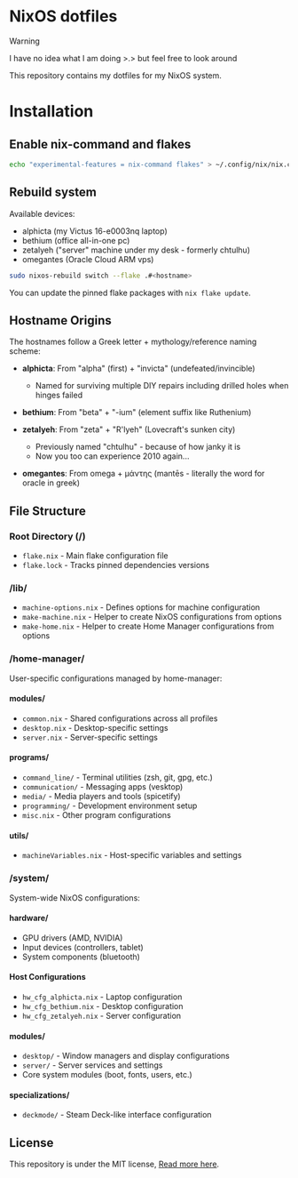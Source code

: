 # NixOS dotfiles
> [!WARNING]
> I have no idea what I am doing >.> but feel free to look around

This repository contains my dotfiles for my NixOS system.

# Installation

## Enable nix-command and flakes
```bash
echo "experimental-features = nix-command flakes" > ~/.config/nix/nix.conf
```

## Rebuild system
Available devices:
- alphicta (my Victus 16-e0003nq laptop)
- bethium (office all-in-one pc)
- zetalyeh ("server" machine under my desk - formerly chtulhu)
- omegantes (Oracle Cloud ARM vps)

```bash
sudo nixos-rebuild switch --flake .#<hostname>
``` 

You can update the pinned flake packages with `nix flake update`. 

## Hostname Origins
The hostnames follow a Greek letter + mythology/reference naming scheme:

- **alphicta**: From "alpha" (first) + "invicta" (undefeated/invincible)
  - Named for surviving multiple DIY repairs including drilled holes when hinges failed 

- **bethium**: From "beta" + "-ium" (element suffix like Ruthenium)

- **zetalyeh**: From "zeta" + "R'lyeh" (Lovecraft's sunken city)
  - Previously named "chtulhu" - because of how janky it is
  - Now you too can experience 2010 again... 

- **omegantes**: From omega + μάντης (mantēs - literally the word for oracle in greek)

## File Structure

### Root Directory (/)
- `flake.nix` - Main flake configuration file
- `flake.lock` - Tracks pinned dependencies versions

### /lib/
- `machine-options.nix` - Defines options for machine configuration
- `make-machine.nix` - Helper to create NixOS configurations from options
- `make-home.nix` - Helper to create Home Manager configurations from options

### /home-manager/
User-specific configurations managed by home-manager:

#### modules/
- `common.nix` - Shared configurations across all profiles
- `desktop.nix` - Desktop-specific settings
- `server.nix` - Server-specific settings

#### programs/
- `command_line/` - Terminal utilities (zsh, git, gpg, etc.)
- `communication/` - Messaging apps (vesktop)
- `media/` - Media players and tools (spicetify)
- `programming/` - Development environment setup
- `misc.nix` - Other program configurations

#### utils/
- `machineVariables.nix` - Host-specific variables and settings

### /system/
System-wide NixOS configurations:

#### hardware/
- GPU drivers (AMD, NVIDIA)
- Input devices (controllers, tablet)
- System components (bluetooth)

#### Host Configurations
- `hw_cfg_alphicta.nix` - Laptop configuration
- `hw_cfg_bethium.nix` - Desktop configuration  
- `hw_cfg_zetalyeh.nix` - Server configuration

#### modules/
- `desktop/` - Window managers and display configurations
- `server/` - Server services and settings 
- Core system modules (boot, fonts, users, etc.)

#### specializations/
- `deckmode/` - Steam Deck-like interface configuration

## License 

This repository is under the MIT license, [Read more here](./LICENSE).
